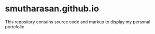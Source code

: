 # smutharasan.github.io
This repository contains source code and markup to display my personal portofolio
